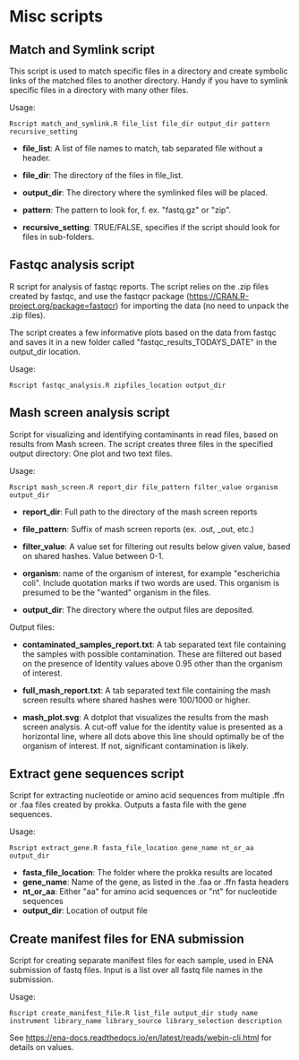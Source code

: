 # Misc scripts

## Match and Symlink script
This script is used to match specific files in a directory and create symbolic links of the matched files to another directory. Handy if you have to symlink specific files in a directory with many other files.

Usage:

```
Rscript match_and_symlink.R file_list file_dir output_dir pattern 
recursive_setting
```

- **file_list**: A list of file names to match, tab separated file without a header.

- **file_dir**: The directory of the files in file_list.

- **output_dir**: The directory where the symlinked files will be placed.

- **pattern**: The pattern to look for, f. ex. "fastq.gz" or "zip".

- **recursive_setting**: TRUE/FALSE, specifies if the script should look 
for files in sub-folders.

## Fastqc analysis script
R script for analysis of fastqc reports. The script relies on the .zip
files created by fastqc, and use the fastqcr package
(https://CRAN.R-project.org/package=fastqcr) for importing the data (no
need to unpack the .zip files).

The script creates a few informative plots based on the data from fastqc
and saves it in a new folder called "fastqc_results_TODAYS_DATE" in the
output_dir location.

Usage:

```
Rscript fastqc_analysis.R zipfiles_location output_dir
```

## Mash screen analysis script

Script for visualizing and identifying contaminants in read files, based on results from Mash screen. 
The script creates three files in the specified output directory: One plot and two text files. 

Usage:

```
Rscript mash_screen.R report_dir file_pattern filter_value organism output_dir
```

- **report_dir**: Full path to the directory of the mash screen reports

- **file_pattern**: Suffix of mash screen reports (ex. .out, _out, etc.)

- **filter_value**: A value set for filtering out results below given 
value, based on shared hashes. Value between 0-1.

- **organism**: name of the organism of interest, for example 
"escherichia coli". Include quotation marks if two words are used. This organism is presumed to be the "wanted" organism in the files.

- **output_dir**: The directory where the output files are deposited.


Output files:

- **contaminated_samples_report.txt**: A tab separated text file 
containing the samples with possible contamination. These are filtered 
out based on the presence of Identity values above 0.95 other than the 
organism of interest.

- **full_mash_report.txt**: A tab separated text file containing the 
mash screen results where shared hashes were 100/1000 or higher. 

- **mash_plot.svg**: A dotplot that visualizes the results from the mash 
screen analysis. A cut-off value for the identity value is presented as 
a horizontal line, where all dots above this line should optimally be of 
the organism of interest. If not, significant contamination is likely.

## Extract gene sequences script
Script for extracting nucleotide or amino acid sequences from multiple 
.ffn or .faa files created by prokka. Outputs a fasta file with the gene 
sequences.

Usage:
```
Rscript extract_gene.R fasta_file_location gene_name nt_or_aa output_dir
```
- **fasta_file_location**: The folder where the prokka results are located
- **gene_name**: Name of the gene, as listed in the .faa or .ffn fasta headers
- **nt_or_aa**: Either "aa" for amino acid sequences or "nt" for nucleotide sequences
- **output_dir**: Location of output file


## Create manifest files for ENA submission
Script for creating separate manifest files for each sample, used in ENA submission of fastq files.
Input is a list over all fastq file names in the submission.

Usage:
```
Rscript create_manifest_file.R list_file output_dir study name instrument library_name library_source library_selection description
```

See https://ena-docs.readthedocs.io/en/latest/reads/webin-cli.html for details on values.